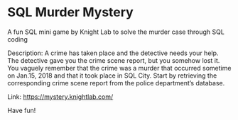# SQL Murder Mystery
A fun SQL mini game by Knight Lab to solve the murder case through SQL coding

Description: A crime has taken place and the detective needs your help. The detective gave you the crime scene report, but you somehow lost it. You vaguely remember that the crime was a murder that occurred sometime on Jan.15, 2018 and that it took place in SQL City. Start by retrieving the corresponding crime scene report from the police department’s database.

Link: https://mystery.knightlab.com/

Have fun!

